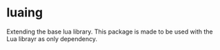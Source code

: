 # luaing

Extending the base lua library. This package is made to be used
with the Lua librayr as only dependency.